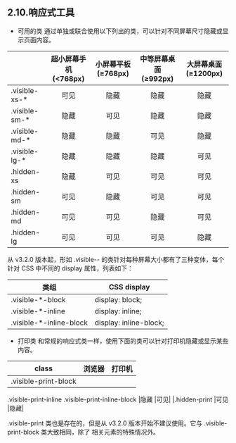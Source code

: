 
## 2.10.响应式工具

- 可用的类
通过单独或联合使用以下列出的类，可以针对不同屏幕尺寸隐藏或显示页面内容。

|  | 超小屏幕手机 (<768px)|小屏幕平板 (≥768px)|中等屏幕桌面 (≥992px)|大屏幕桌面 (≥1200px)|
|----|:----:|:----:|:----:|:----:|
|.visible-xs-*	|可见	|隐藏	|隐藏	|隐藏|
|.visible-sm-*	|隐藏	|可见	|隐藏	|隐藏|
|.visible-md-*	|隐藏	|隐藏	|可见	|隐藏|
|.visible-lg-*	|隐藏	|隐藏	|隐藏	|可见|
|.hidden-xs		|隐藏	|可见	|可见	|可见|
|.hidden-sm	|可见	|隐藏	|可见	|可见|
|.hidden-md	|可见	|可见	|隐藏	|可见|
|.hidden-lg		|可见	|可见	|可见	|隐藏|


从 v3.2.0 版本起，形如 .visible-*-* 的类针对每种屏幕大小都有了三种变体，每个针对 CSS 中不同的 display 属性，列表如下：

|类组|CSS display|
|--|--|
|.visible-*-block	|display: block;|
|.visible-*-inline	|display: inline;|
|.visible-*-inline-block	|display: inline-block;|


- 打印类
和常规的响应式类一样，使用下面的类可以针对打印机隐藏或显示某些内容。

|class	|浏览器	|打印机|
|-----|-----|-----|
|.visible-print-block
.visible-print-inline
.visible-print-inline-block	|隐藏	|可见|
|.hidden-print	|可见	|隐藏|

.visible-print 类也是存在的，但是从 v3.2.0 版本开始不建议使用。它与 .visible-print-block 类大致相同，除了 <table> 相关元素的特殊情况外。
